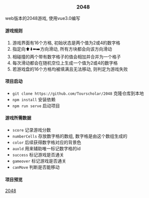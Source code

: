 <h3 align="center">2048</h3>
web版本的2048游戏, 使用vue3.0编写

#### 游戏规则
1. 游戏界面有16个方格, 初始状态是两个值为2或4的数字格
2. 指定向⬆️⬇️⬅️➡️方向滑动, 所有方块都会向该方向滑动
3. 相碰撞的两个带有数字格子的值会相加并合并为一个格子
4. 每次滑动都会在随机空位上生成一个值为2或4的数字格
5. 若游戏盘的16个方格均被填满且无法移动, 则判定为游戏失败

#### 项目启动
- ```git clone https://github.com/Tourscholar/2048```  克隆仓库到本地
- ```npm install```  安装依赖
- ```npm run serve``` 启动项目

#### 游戏所需数据
- ```score```    记录游戏分数
- ```numberCells```    存放数字格的数组, 数字格是由这个数组生成的
- ```color```    后续获得数字格对应的背景色 
- ```auxld```    用来辅助唯一标记数字格的id
- ```success```    标记游戏是否通关
- ```gameover```    标记游戏是否通关
- ```canMove```    判断是否能移动

#### 项目预览
[2048](https://tourscholar.github.io/2048/dist/index.html)
